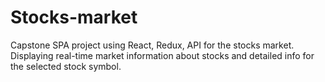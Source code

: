 # Stocks-market
Capstone SPA project using React, Redux, API for the stocks market. Displaying real-time market information about stocks and detailed info for the selected stock symbol.
